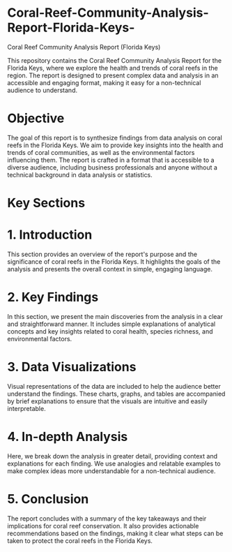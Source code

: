 # Coral-Reef-Community-Analysis-Report-Florida-Keys-
Coral Reef Community Analysis Report (Florida Keys)

This repository contains the Coral Reef Community Analysis Report for the Florida Keys, where we explore the health and trends of coral reefs in the region. The report is designed to present complex data and analysis in an accessible and engaging format, making it easy for a non-technical audience to understand.

# Objective

The goal of this report is to synthesize findings from data analysis on coral reefs in the Florida Keys. We aim to provide key insights into the health and trends of coral communities, as well as the environmental factors influencing them. The report is crafted in a format that is accessible to a diverse audience, including business professionals and anyone without a technical background in data analysis or statistics.

# Key Sections

# 1. Introduction 
This section provides an overview of the report's purpose and the significance of coral reefs in the Florida Keys. It highlights the goals of the analysis and presents the overall context in simple, engaging language.

# 2. Key Findings
In this section, we present the main discoveries from the analysis in a clear and straightforward manner. It includes simple explanations of analytical concepts and key insights related to coral health, species richness, and environmental factors.

# 3. Data Visualizations
Visual representations of the data are included to help the audience better understand the findings. These charts, graphs, and tables are accompanied by brief explanations to ensure that the visuals are intuitive and easily interpretable.

# 4. In-depth Analysis
Here, we break down the analysis in greater detail, providing context and explanations for each finding. We use analogies and relatable examples to make complex ideas more understandable for a non-technical audience.

# 5. Conclusion
The report concludes with a summary of the key takeaways and their implications for coral reef conservation. It also provides actionable recommendations based on the findings, making it clear what steps can be taken to protect the coral reefs in the Florida Keys.
